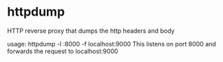 # httpdump
HTTP reverse proxy that dumps the http headers and body

usage: httpdump -l :8000 -f localhost:9000
       This listens on port 8000 and forwards the request to localhost:9000
